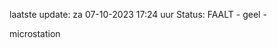 laatste update: 
za 07-10-2023 17:24   uur 
Status: FAALT - geel - 
<div class="service Y">microstation</div>